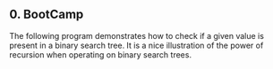 ## 0. BootCamp

The following program demonstrates how to check if a given value is present in a binary search tree. It is a nice illustration of the power of recursion when operating on binary search trees.
